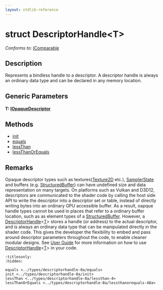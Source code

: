 ```yaml
---
layout: stdlib-reference
---
```


# struct DescriptorHandle\<T\>

*Conforms to:* [IComparable](../../interfaces/icomparable-01/index.md)

## Description

Represents a bindless handle to a descriptor. A descriptor handle is always an ordinary data type and can be
declared in any memory location.

## Generic Parameters

####  <a id="typeparam-T"></a>T: [IOpaqueDescriptor](../../interfaces/iopaquedescriptor-017/index.md)

## Methods

* [init](init.md)
* [equals](equals.md)
* [lessThan](lessthan-4.md)
* [lessThanOrEquals](lessthanorequals-48a.md)

## Remarks

Opaque descriptor types such as textures(<span class='code'><a href="../texture2d-08.md" class="code_type">Texture2D</a></span> etc.), <span class='code'><a href="../samplerstate-07/index.md" class="code_type">SamplerState</a></span> and buffers (e.g. <span class='code'><a href="../structuredbuffer-0a/index.md" class="code_type">StructuredBuffer</a></span>)
can have undefined size and data representation on many targets. On platforms such as Vulkan and D3D12, descriptors are
communicated to the shader code by calling the host side API to write the descriptor into a descriptor set or table, instead
of directly writing bytes into an ordinary GPU accessible buffer. As a result, oapque handle types cannot be used in places
that refer to a ordinary buffer location, such as as element types of a <span class='code'><a href="../structuredbuffer-0a/index.md" class="code_type">StructuredBuffer</a></span>.
However, a <span class='code'><a href="index.md" class="code_type">DescriptorHandle</a>&lt;<a href="index.md#typeparam-T" class="code_type">T</a>&gt;</span> stores a handle (or address) to the actual descriptor, and is always an ordinary data type
that can be manipulated directly in the shader code. This gives the developer the flexibility to embed and pass around descriptor
parameters throughout the code, to enable cleaner modular designs.
See [User Guide](https://shader-slang.com/slang/user-guide/convenience-features.html#descriptorhandle-for-bindless-descriptor-access)
for more information on how to use <span class='code'><a href="index.md" class="code_type">DescriptorHandle</a>&lt;<a href="index.md#typeparam-T" class="code_type">T</a>&gt;</span> in your code.



```{toctree}
:titlesonly:
:hidden:

equals <../types/descriptorhandle-0a/equals>
init <../types/descriptorhandle-0a/init>
lessThan <../types/descriptorhandle-0a/lessthan-4>
lessThanOrEquals <../types/descriptorhandle-0a/lessthanorequals-48a>
```

<script>
// Fix .md links to .html when on ReadTheDocs
if (window.location.hostname.includes('readthedocs') || 
    window.location.hostname.includes('rtfd.io')) {
  document.addEventListener('DOMContentLoaded', function() {
    const links = document.querySelectorAll('a');
    links.forEach(link => {
      if (link.getAttribute('href') && link.getAttribute('href').endsWith('.md')) {
        link.href = link.href.replace(/\.md($|#|\?)/, '.html$1');
      }
    });
  });
}
</script>
